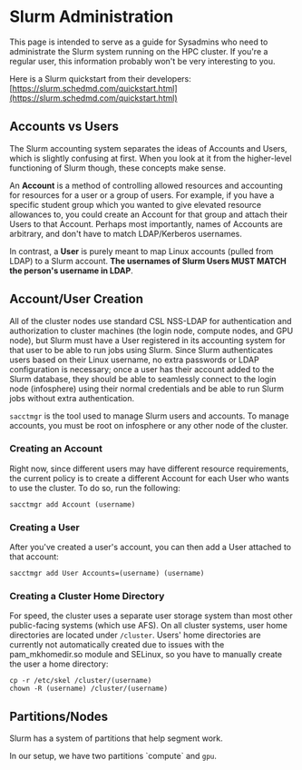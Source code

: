 # Slurm Administration

This page is intended to serve as a guide for Sysadmins who need to administrate the Slurm system running on the HPC cluster. If you're a regular user, this information probably won't be very interesting to you.

Here is a Slurm quickstart from their developers: [https://slurm.schedmd.com/quickstart.html](https://slurm.schedmd.com/quickstart.html)

## Accounts vs Users

The Slurm accounting system separates the ideas of Accounts and Users, which is slightly confusing at first. When you look at it from the higher-level functioning of Slurm though, these concepts make sense.

An **Account** is a method of controlling allowed resources and accounting for resources for a user or a group of users. For example, if you have a specific student group which you wanted to give elevated resource allowances to, you could create an Account for that group and attach their Users to that Account. Perhaps most importantly, names of Accounts are arbitrary, and don't have to match LDAP/Kerberos usernames.

In contrast, a **User** is purely meant to map Linux accounts \(pulled from LDAP\) to a Slurm account. **The usernames of Slurm Users MUST MATCH the person's username in LDAP**.

## Account/User Creation

All of the cluster nodes use standard CSL NSS-LDAP for authentication and authorization to cluster machines \(the login node, compute nodes, and GPU node\), but Slurm must have a User registered in its accounting system for that user to be able to run jobs using Slurm. Since Slurm authenticates users based on their Linux username, no extra passwords or LDAP configuration is necessary; once a user has their account added to the Slurm database, they should be able to seamlessly connect to the login node \(infosphere\) using their normal credentials and be able to run Slurm jobs without extra authentication.

`sacctmgr` is the tool used to manage Slurm users and accounts. To manage accounts, you must be root on infosphere or any other node of the cluster.

### Creating an Account

Right now, since different users may have different resource requirements, the current policy is to create a different Account for each User who wants to use the cluster. To do so, run the following:

```text
sacctmgr add Account (username)
```

### Creating a User

After you've created a user's account, you can then add a User attached to that account:

```text
sacctmgr add User Accounts=(username) (username)
```

### Creating a Cluster Home Directory

For speed, the cluster uses a separate user storage system than most other public-facing systems \(which use AFS\). On all cluster systems, user home directories are located under `/cluster`. Users' home directories are currently not automatically created due to issues with the pam\_mkhomedir.so module and SELinux, so you have to manually create the user a home directory:

```text
cp -r /etc/skel /cluster/(username)
chown -R (username) /cluster/(username)
```

## Partitions/Nodes

Slurm has a system of partitions that help segment work.

In our setup, we have two partitions \`compute\` and `gpu`.





